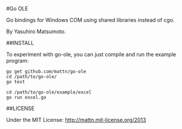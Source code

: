 #Go OLE

Go bindings for Windows COM using shared libraries instead of cgo.

By Yasuhiro Matsumoto.

##INSTALL

To experiment with go-ole, you can just compile and run the example program:

```
go get github.com/mattn/go-ole
cd /path/to/go-ole/
go test

cd /path/to/go-ole/example/excel
go run excel.go
```

##LICENSE

Under the MIT License: http://mattn.mit-license.org/2013
